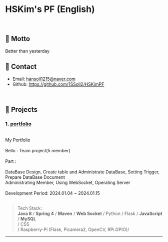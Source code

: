 # HSKim's PF (English)
>

</br>

## :pushpin: Motto
Better than yesterday
<br>

## :pushpin: Contact
- Email: hansoll1215@naver.com
- Github: https://github.com/1SSoll2/HSKimPF

</br>

## :pushpin: Projects
### 1. [portfolio](https://github.com/2023-SMHRD-KDT-IOT-4/Bello/tree/new_socket_version)
<br>
My Portfolio <br><br>
Bello : Team project(5 member) <br><br>
Part : <br><br>
DataBase Design, Create table and Administrate DataBase, Setting Trigger, Prepare DataBase Document <br>
Administrating Member, Using WebSocket, Operating Server <br><br>
Development Period: 2024.01.04 ~ 2024.01.15<br><br>
 
>Tech Stack:  
><b>Java 8</b> / <b>Spring 4</b> / <b>Maven</b> / <b>Web Socket</b> / Python / Flask / <b>JavaScript</b> / <b>MySQL</b> <br>
>/ CSS  <br>
>/ Raspberry-Pi (Flask, Picamera2, OpenCV, RPi.GPIO)/
><br>

---
